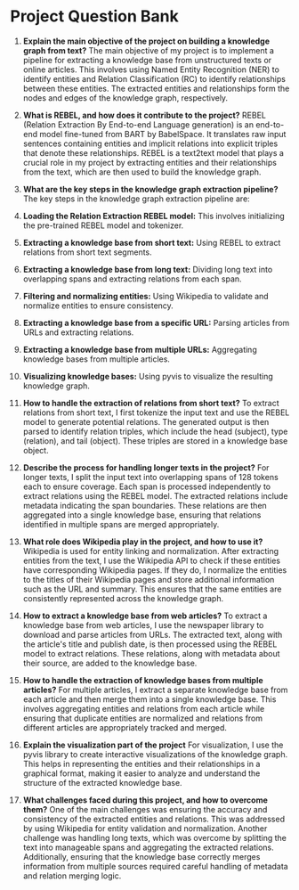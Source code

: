 # Project Question Bank

1. **Explain the main objective of the project on building a knowledge graph from text?**
The main objective of my project is to implement a pipeline for extracting a knowledge base from unstructured texts or online articles. This involves using Named Entity Recognition (NER) to identify entities and Relation Classification (RC) to identify relationships between these entities. The extracted entities and relationships form the nodes and edges of the knowledge graph, respectively.

2. **What is REBEL, and how does it contribute to the project?**
REBEL (Relation Extraction By End-to-end Language generation) is an end-to-end model fine-tuned from BART by BabelSpace. It translates raw input sentences containing entities and implicit relations into explicit triples that denote these relationships. REBEL is a text2text model that plays a crucial role in my project by extracting entities and their relationships from the text, which are then used to build the knowledge graph.

3. **What are the key steps in the knowledge graph extraction pipeline?**
The key steps in the knowledge graph extraction pipeline are:
1. **Loading the Relation Extraction REBEL model:** This involves initializing the pre-trained REBEL model and tokenizer.
2. **Extracting a knowledge base from short text:** Using REBEL to extract relations from short text segments.
3. **Extracting a knowledge base from long text:** Dividing long text into overlapping spans and extracting relations from each span.
4. **Filtering and normalizing entities:** Using Wikipedia to validate and normalize entities to ensure consistency.
5. **Extracting a knowledge base from a specific URL:** Parsing articles from URLs and extracting relations.
6. **Extracting a knowledge base from multiple URLs:** Aggregating knowledge bases from multiple articles.
7. **Visualizing knowledge bases:** Using pyvis to visualize the resulting knowledge graph.

4. **How to handle the extraction of relations from short text?**
 To extract relations from short text, I first tokenize the input text and use the REBEL model to generate potential relations. The generated output is then parsed to identify relation triples, which include the head (subject), type (relation), and tail (object). These triples are stored in a knowledge base object.

5. **Describe the process for handling longer texts in the project?**
For longer texts, I split the input text into overlapping spans of 128 tokens each to ensure coverage. Each span is processed independently to extract relations using the REBEL model. The extracted relations include metadata indicating the span boundaries. These relations are then aggregated into a single knowledge base, ensuring that relations identified in multiple spans are merged appropriately.

6. **What role does Wikipedia play in the project, and how to use it?**
Wikipedia is used for entity linking and normalization. After extracting entities from the text, I use the Wikipedia API to check if these entities have corresponding Wikipedia pages. If they do, I normalize the entities to the titles of their Wikipedia pages and store additional information such as the URL and summary. This ensures that the same entities are consistently represented across the knowledge graph.

7. **How to extract a knowledge base from web articles?**
To extract a knowledge base from web articles, I use the newspaper library to download and parse articles from URLs. The extracted text, along with the article's title and publish date, is then processed using the REBEL model to extract relations. These relations, along with metadata about their source, are added to the knowledge base.

8. **How to handle the extraction of knowledge bases from multiple articles?**
For multiple articles, I extract a separate knowledge base from each article and then merge them into a single knowledge base. This involves aggregating entities and relations from each article while ensuring that duplicate entities are normalized and relations from different articles are appropriately tracked and merged.

9. **Explain the visualization part of the project**
For visualization, I use the pyvis library to create interactive visualizations of the knowledge graph. This helps in representing the entities and their relationships in a graphical format, making it easier to analyze and understand the structure of the extracted knowledge base.

10. **What challenges faced during this project, and how to overcome them?**
One of the main challenges was ensuring the accuracy and consistency of the extracted entities and relations. This was addressed by using Wikipedia for entity validation and normalization. Another challenge was handling long texts, which was overcome by splitting the text into manageable spans and aggregating the extracted relations. Additionally, ensuring that the knowledge base correctly merges information from multiple sources required careful handling of metadata and relation merging logic.
